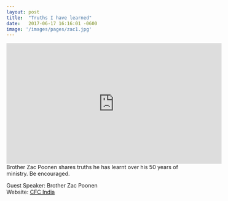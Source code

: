 ```yaml
---
layout: post
title:  "Truths I have learned"
date:   2017-06-17 16:16:01 -0600
image: '/images/pages/zac1.jpg'
---
```

<iframe width="560" height="315" src="https://www.youtube.com/embed/IkwD35IMt74" frameborder="0" allowfullscreen></iframe>
Brother Zac Poonen shares truths he has learnt over his 50 years of ministry. Be encouraged.

Guest Speaker: Brother Zac Poonen <br>
Website: <a href="http://www.cfcindia.com">CFC India</a>



